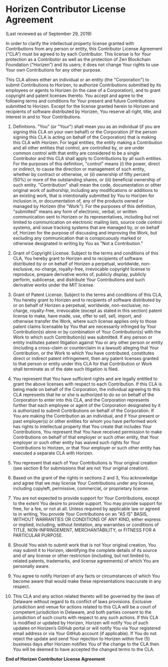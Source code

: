 # Horizen Contributor License Agreement

(Last reviewed as of September 29, 2019)

In order to clarify the intellectual property license granted with Contributions from any person or entity, this Contributor License Agreement (“CLA”) must be agreed to by each Contributor. This license is for Your protection as a Contributor as well as the protection of Zen Blockchain Foundation (“Horizen”) and its users; it does not change Your rights to use Your own Contributions for any other purpose.

This CLA allows either an individual or an entity (the "Corporation") to submit Contributions to Horizen, to authorize Contributions submitted by its employees or agents to Horizen (in the case of a Corporation), and to grant copyright and patent licenses thereto.
You accept and agree to the following terms and conditions for Your present and future Contributions submitted to Horizen. Except for the license granted herein to Horizen and recipients of software distributed by Horizen, You reserve all right, title, and interest in and to Your Contributions.

1.	Definitions.
"You" (or "Your") shall mean you as an individual (if you are signing this CLA on your own behalf) or the Corporation (if the person signing this CLA is acting on behalf of the Corporation) that is making this CLA with Horizen. For legal entities, the entity making a Contribution and all other entities that control, are controlled by, or are under common control with that entity are considered to be a single Contributor and this CLA shall apply to Contributions by all such entities. For the purposes of this definition, "control" means (i) the power, direct or indirect, to cause the direction or management of such entity, whether by contract or otherwise, or (ii) ownership of fifty percent (50%) or more of the outstanding shares, or (iii) beneficial ownership of such entity.
"Contribution" shall mean the code, documentation or other original work of authorship, including any modifications or additions to an existing work, that is intentionally submitted by You to Horizen for inclusion in, or documentation of, any of the products owned or managed by Horizen (the "Work"). For the purposes of this definition, "submitted" means any form of electronic, verbal, or written communication sent to Horizen or its representatives, including but not limited to communication on electronic mailing lists, source code control systems, and issue tracking systems that are managed by, or on behalf of, Horizen for the purpose of discussing and improving the Work, but excluding any communication that is conspicuously marked or otherwise designated in writing by You as "Not a Contribution."

2.	Grant of Copyright License. Subject to the terms and conditions of this CLA, You hereby grant to Horizen and to recipients of software distributed by or on behalf of Horizen a perpetual, worldwide, non-exclusive, no-charge, royalty-free, irrevocable copyright license to reproduce, prepare derivative works of, publicly display, publicly perform, sublicense, and distribute Your Contributions and such derivative works under the MIT license.

3.	Grant of Patent License. Subject to the terms and conditions of this CLA, You hereby grant to Horizen and to recipients of software distributed by or on behalf of Horizen a perpetual, worldwide, non-exclusive, no-charge, royalty-free, irrevocable (except as stated in this section) patent license to make, have made, use, offer to sell, sell, import, and otherwise transfer the Work, where such license applies only to those patent claims licensable by You that are necessarily infringed by Your Contribution(s) alone or by combination of Your Contribution(s) with the Work to which such Contribution(s) was submitted. If any person or entity institutes patent litigation against You or any other person or entity (including a cross-claim or counterclaim in a lawsuit) alleging that Your Contribution, or the Work to which You have contributed, constitutes direct or indirect patent infringement, then any patent licenses granted to that person or entity under this CLA for that Contribution or Work shall terminate as of the date such litigation is filed.

4.	You represent that You have sufficient rights and are legally entitled to grant the above licenses with respect to each Contribution. If this CLA is being made on behalf of the Corporation, the individual agreeing to this CLA represents that he or she is authorized to do so on behalf of the Corporation to enter into this CLA, and the Corporation represents further that each employee or agent of the Corporation designated by it is authorized to submit Contributions on behalf of the Corporation. If You are making the Contribution as an individual, and if Your present or past employer(s) or other entities for whom you have performed work has rights to intellectual property that You create that includes Your Contributions, You represent that You have received permission to make Contributions on behalf of that employer or such other entity, that Your employer or such other entity has waived such rights for Your Contributions to Horizen, or that Your employer or such other entity has executed a separate CLA with Horizen.

5.	You represent that each of Your Contributions is Your original creation (see section 8 for submissions that are not Your original creation).

6.	Based on the grant of the rights in sections 2 and 3, You acknowledge and agree that we may license Your Contributions under any license, including copyleft, permissive, commercial, or proprietary license.

7.	You are not expected to provide support for Your Contributions, except to the extent You desire to provide support. You may provide support for free, for a fee, or not at all. Unless required by applicable law or agreed to in writing, You provide Your Contributions on an "AS IS" BASIS, WITHOUT WARRANTIES OR CONDITIONS OF ANY KIND, either express or implied, including, without limitation, any warranties or conditions of TITLE, NON-INFRINGEMENT, MERCHANTABILITY, or FITNESS FOR A PARTICULAR PURPOSE.

8.	Should You wish to submit work that is not Your original creation, You may submit it to Horizen, identifying the complete details of its source and of any license or other restriction (including, but not limited to, related patents, trademarks, and license agreements) of which You are personally aware.

9.	You agree to notify Horizen of any facts or circumstances of which You become aware that would make these representations inaccurate in any respect.

10.	This CLA and any action related thereto will be governed by the laws of Delaware without regard to its conflict of laws provisions. Exclusive jurisdiction and venue for actions related to this CLA will be a court of competent jurisdiction in Delaware, and both parties consent to the jurisdiction of such courts with respect to any such actions. If this CLA is modified or updated by Horizen, Horizen will notify You of such updates on Horizen’s GitHub portal or will notify You via Your registered email address or via Your GitHub account (if applicable). If You do not reject the update and send Your rejection to Horizen within five (5) business days after Horizen notifies You of the change to the CLA then You will be deemed to have accepted the changed terms to the CLA.

**End of Horizen Contributor License Agreement**
